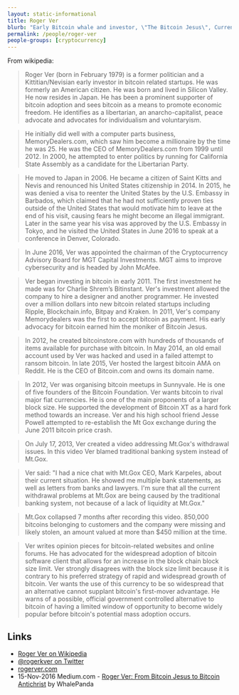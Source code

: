 ```yaml
---
layout: static-informational
title: Roger Ver
blurb: "Early Bitcoin whale and investor, \"The Bitcoin Jesus\", Currently a controversial figure due to his staunch support for the \"Big Block\" faction in the scaling debate and for the \"Bitcoin Cash\" fork-coin, along with Jihan Wu seen as a figurehead of that faction"
permalink: /people/roger-ver
people-groups: [cryptocurrency]
---
```


From wikipedia:

> Roger Ver (born in February 1979) is a former politician and a Kittitian/Nevisian early investor in bitcoin related startups. He was formerly an American citizen. He was born and lived in Silicon Valley. He now resides in Japan. He has been a prominent supporter of bitcoin adoption and sees bitcoin as a means to promote economic freedom. He identifies as a libertarian, an anarcho-capitalist, peace advocate and advocates for individualism and voluntaryism.

> He initially did well with a computer parts business, MemoryDealers.com, which saw him become a millionaire by the time he was 25. He was the CEO of MemoryDealers.com from 1999 until 2012. In 2000, he attempted to enter politics by running for California State Assembly as a candidate for the Libertarian Party.

> He moved to Japan in 2006. He became a citizen of Saint Kitts and Nevis and renounced his United States citizenship in 2014. In 2015, he was denied a visa to reenter the United States by the U.S. Embassy in Barbados, which claimed that he had not sufficiently proven ties outside of the United States that would motivate him to leave at the end of his visit, causing fears he might become an illegal immigrant. Later in the same year his visa was approved by the U.S. Embassy in Tokyo, and he visited the United States in June 2016 to speak at a conference in Denver, Colorado.

> In June 2016, Ver was appointed the chairman of the Cryptocurrency Advisory Board for MGT Capital Investments. MGT aims to improve cybersecurity and is headed by John McAfee.

> Ver began investing in bitcoin in early 2011. The first investment he made was for Charlie Shrem’s Bitinstant. Ver's investment allowed the company to hire a designer and another programmer. He invested over a million dollars into new bitcoin related startups including Ripple, Blockchain.info, Bitpay and Kraken. In 2011, Ver's company Memorydealers was the first to accept bitcoin as payment. His early advocacy for bitcoin earned him the moniker of Bitcoin Jesus.

> In 2012, he created bitcoinstore.com with hundreds of thousands of items available for purchase with bitcoin. In May 2014, an old email account used by Ver was hacked and used in a failed attempt to ransom bitcoin. In late 2015, Ver hosted the largest bitcoin AMA on Reddit. He is the CEO of Bitcoin.com and owns its domain name.

> In 2012, Ver was organising bitcoin meetups in Sunnyvale. He is one of five founders of the Bitcoin Foundation. Ver wants bitcoin to rival major fiat currencies. He is one of the main proponents of a larger block size. He supported the development of Bitcoin XT as a hard fork method towards an increase. Ver and his high school friend Jesse Powell attempted to re-establish the Mt Gox exchange during the June 2011 bitcoin price crash.

> On July 17, 2013, Ver created a video addressing Mt.Gox's withdrawal issues. In this video Ver blamed traditional banking system instead of Mt.Gox.

> Ver said: "I had a nice chat with Mt.Gox CEO, Mark Karpeles, about their current situation. He showed me multiple bank statements, as well as letters from banks and lawyers. I'm sure that all the current withdrawal problems at Mt.Gox are being caused by the traditional banking system, not because of a lack of liquidity at Mt.Gox."

> Mt.Gox collapsed 7 months after recording this video. 850,000 bitcoins belonging to customers and the company were missing and likely stolen, an amount valued at more than $450 million at the time.

> Ver writes opinion pieces for bitcoin-related websites and online forums. He has advocated for the widespread adoption of bitcoin software client that allows for an increase in the block chain block size limit. Ver strongly disagrees with the block size limit because it is contrary to his preferred strategy of rapid and widespread growth of bitcoin. Ver wants the use of this currency to be so widespread that an alternative cannot supplant bitcoin's first-mover advantage. He warns of a possible, official government controlled alternative to bitcoin of having a limited window of opportunity to become widely popular before bitcoin's potential mass adoption occurs.

## Links

* [Roger Ver on Wikipedia](https://en.wikipedia.org/wiki/Roger_Ver)
* [@rogerkver on Twitter](https://twitter.com/rogerkver)
* [rogerver.com](https://rogerver.com/)
* 15-Nov-2016 Medium.com - [Roger Ver: From Bitcoin Jesus to Bitcoin Antichrist](https://medium.com/@WhalePanda/roger-ver-from-bitcoin-jesus-to-bitcoin-antichrist-69fc7a17c622) by WhalePanda
